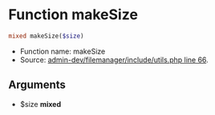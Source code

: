 Function makeSize
===========================





```php
mixed makeSize($size)
```

* Function name: makeSize
* Source: [admin-dev/filemanager/include/utils.php line 66](https://github.com/PrestaShop/PrestaShop/blob/1.6.0.8/admin-dev/filemanager/include/utils.php#L66).

Arguments
---------

* $size **mixed**

